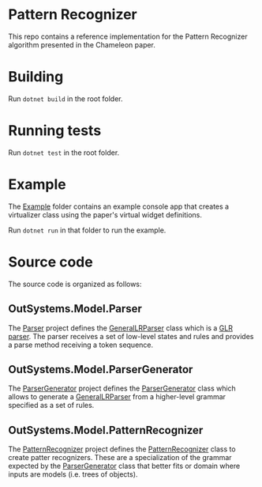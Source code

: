 # Pattern Recognizer
This repo contains a reference implementation for the Pattern Recognizer algorithm
presented in the Chameleon paper.

# Building
Run `dotnet build` in the root folder.

# Running tests
Run `dotnet test` in the root folder.

# Example
The [Example](./paper/Example) folder contains an example console app that
creates a virtualizer class using the paper's virtual widget definitions.

Run `dotnet run` in that folder to run the example.

# Source code

The source code is organized as follows:

## OutSystems.Model.Parser
The [Parser](./src/OutSystems.Model.Parser) project defines the [GeneralLRParser](./src/OutSystems.Model.Parser/GeneralLRParser.cs)
class which is a [GLR parser](https://en.wikipedia.org/wiki/GLR_parser). The parser
receives a set of low-level states and rules and provides a parse method receiving a token sequence.

## OutSystems.Model.ParserGenerator
The [ParserGenerator](./src/OutSystems.Model.ParserGenerator) project defines the 
[ParserGenerator](./src/OutSystems.Model.ParserGenerator/ParserGenerator.cs) class which allows to generate a 
[GeneralLRParser](./src/OutSystems.Model.Parser/GeneralLRParser.cs)
from a higher-level grammar specified as a set of rules.

## OutSystems.Model.PatternRecognizer
The [PatternRecognizer](./src/OutSystems.Model.PatternRecognizer) project defines the 
[PatternRecognizer](./src/OutSystems.Model.PatternRecognizer/PatternRecognizer.cs) class to create patter recognizers.
These are a specialization of the grammar expected by the [ParserGenerator](./src/OutSystems.Model.ParserGenerator/ParserGenerator.cs)
class that better fits or domain where inputs are models (i.e. trees of objects).


